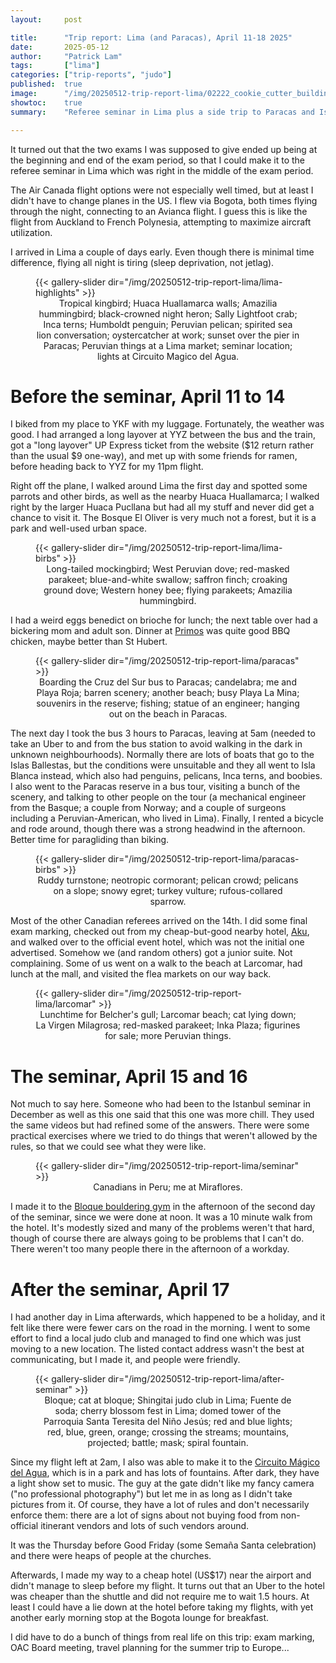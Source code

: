```yaml
---
layout:     post

title:      "Trip report: Lima (and Paracas), April 11-18 2025"
date:       2025-05-12
author:     "Patrick Lam"
tags:       ["lima"]
categories: ["trip-reports", "judo"]
published:  true
image:      "/img/20250512-trip-report-lima/02222_cookie_cutter_buildings_v1.avif"
showtoc:    true
summary:    "Referee seminar in Lima plus a side trip to Paracas and Isla Blanca."

---
```


<style>
.post-heading h1  { color: yellow; text-shadow: 2px 2px 2px grey; }
.meta { color: yellow; }
</style>

It turned out that the two exams I was supposed to give ended up being at the beginning and end of the
exam period, so that I could make it to the referee seminar in Lima which was right in the middle of the
exam period. 

The Air Canada flight options were not especially well timed, but at least I didn't have to change planes
in the US. I flew via Bogota, both times flying through the night, connecting to an Avianca flight. I guess this is like the flight from
Auckland to French Polynesia, attempting to maximize aircraft utilization.

I arrived in Lima a couple of days early. Even though there is minimal
time difference, flying all night is tiring (sleep deprivation, not jetlag).

<figure>
{{< gallery-slider dir="/img/20250512-trip-report-lima/lima-highlights" >}}
<figcaption style="text-align:center">Tropical kingbird; Huaca Huallamarca walls; Amazilia hummingbird; black-crowned night heron; Sally Lightfoot crab; Inca terns; Humboldt penguin; Peruvian pelican; spirited sea lion conversation; oystercatcher at work; sunset over the pier in Paracas; Peruvian things at a Lima market; seminar location; lights at Circuito Magico del Agua.</figcaption>
</figure>

# Before the seminar, April 11 to 14

I biked from my place to YKF with my luggage. Fortunately, the weather
was good. I had arranged a long layover at YYZ between the bus
and the train, got a "long layover" UP Express ticket from the website ($12 return rather than
the usual $9 one-way), and met up with some friends for ramen,
before heading back to YYZ for my 11pm flight.

Right off the plane, I walked around Lima the first day and spotted
some parrots and other birds, as well as the nearby Huaca Huallamarca;
I walked right by the larger Huaca Pucllana but had all my stuff and
never did get a chance to visit it. The Bosque El Oliver is
very much not a forest, but it is a park and well-used urban space.

<figure>
{{< gallery-slider dir="/img/20250512-trip-report-lima/lima-birbs" >}}
<figcaption style="text-align:center">Long-tailed mockingbird; West Peruvian dove; red-masked parakeet; blue-and-white swallow; saffron finch; croaking ground dove; Western honey bee; flying parakeets; Amazilia hummingbird.</figcaption>
</figure>

I had a weird eggs benedict on brioche for lunch; the next table over
had a bickering mom and adult son.  Dinner at
[Primos](https://www.pardoschicken.pe/) was quite good BBQ chicken,
maybe better than St Hubert.

<figure>
{{< gallery-slider dir="/img/20250512-trip-report-lima/paracas" >}}
<figcaption style="text-align:center">Boarding the Cruz del Sur bus to Paracas; candelabra; me and Playa Roja; barren scenery; another beach; busy Playa La Mina; souvenirs in the reserve; fishing; statue of an engineer; hanging out on the beach in Paracas.</figcaption>
</figure>

The next day I took the bus 3 hours to Paracas, leaving at 5am (needed
to take an Uber to and from the bus station to avoid walking in the dark in unknown neighbourhoods). Normally there are lots
of boats that go to the Islas Ballestas, but the conditions were
unsuitable and they all went to Isla Blanca instead, which also had
penguins, pelicans, Inca terns, and boobies. I also went to the
Paracas reserve in a bus tour, visiting a bunch of the scenery, and
talking to other people on the tour (a mechanical engineer from the Basque; a couple from Norway; and a
couple of surgeons including a Peruvian-American, who lived in
Lima). Finally, I rented a bicycle and rode around, though there was a
strong headwind in the afternoon. Better time for paragliding than biking.

<figure>
{{< gallery-slider dir="/img/20250512-trip-report-lima/paracas-birbs" >}}
<figcaption style="text-align:center">Ruddy turnstone; neotropic cormorant; pelican crowd; pelicans on a slope; snowy egret; turkey vulture; rufous-collared sparrow.</figcaption>
</figure>

Most of the other Canadian referees arrived on the 14th. I did some
final exam marking, checked out from my cheap-but-good nearby hotel,
[Aku](https://www.akuhotels.com/EN/home.html), and walked over to the official event hotel, which was not the
initial one advertised. Somehow we (and random others) got a junior
suite. Not complaining. Some of us went on a walk to the beach at
Larcomar, had lunch at the mall, and visited the flea markets on our
way back.

<figure>
{{< gallery-slider dir="/img/20250512-trip-report-lima/larcomar" >}}
<figcaption style="text-align:center">Lunchtime for Belcher's gull; Larcomar beach; cat lying down; La Virgen Milagrosa; red-masked parakeet; Inka Plaza; figurines for sale; more Peruvian things.</figcaption>
</figure>

# The seminar, April 15 and 16

Not much to say here. Someone who had been to the Istanbul seminar
in December as well as this one said that this one was more chill.
They used the same videos but had refined some of the answers. There
were some practical exercises where we tried to do things that weren't
allowed by the rules, so that we could see what they were like.

<figure>
{{< gallery-slider dir="/img/20250512-trip-report-lima/seminar" >}}
<figcaption style="text-align:center">Canadians in Peru; me at Miraflores.</figcaption>
</figure>

I made it to the [Bloque bouldering gym](https://www.instagram.com/bloque.pe/) in the afternoon of the second day of
the seminar, since we were done at noon. It was a 10 minute walk from
the hotel. It's modestly sized and many of the problems weren't
that hard, though of course there are always going to be problems
that I can't do. There weren't too many people there in the afternoon of
a workday.

# After the seminar, April 17

I had another day in Lima afterwards, which happened to be a holiday,
and it felt like there were fewer cars on the road in the morning.
I went to some effort to find a local judo club and managed to find one
which was just moving to a new location. The listed contact address
wasn't the best at communicating, but I made it, and people were friendly.

<figure>
{{< gallery-slider dir="/img/20250512-trip-report-lima/after-seminar" >}}
<figcaption style="text-align:center">Bloque; cat at bloque; Shingitai judo club in Lima; Fuente de soda; cherry blossom fest in Lima; domed tower of the Parroquia Santa Teresita del Niño Jesús; red and blue lights; red, blue, green, orange; crossing the streams; mountains, projected; battle; mask; spiral fountain.</figcaption>
</figure>

Since my flight left at 2am, I also was able to make it to the
[Circuito Mágico del Agua](https://circuitomagicodelagua.pe/), which is in a park and has lots of
fountains. After dark, they have a light show set to music.  The guy at the gate
didn't like my fancy camera ("no professional photography") but let me
in as long as I didn't take pictures from it. Of course, they have a
lot of rules and don't necessarily enforce them: there are a lot of
signs about not buying food from non-official itinerant vendors and
lots of such vendors around.

It was the Thursday before Good Friday (some Semaña Santa celebration)
and there were heaps of people at the churches. 

Afterwards, I made my way to a cheap hotel (US$17) near the airport and
didn't manage to sleep before my flight. It turns out that an Uber to
the hotel was cheaper than the shuttle and did not require me to wait
1.5 hours. At least I could have a lie down at the hotel before taking
my flights, with yet another early morning stop at the Bogota lounge
for breakfast.

I did have to do a bunch of things from real life on this trip: exam marking,
OAC Board meeting, travel planning for the summer trip to Europe...
